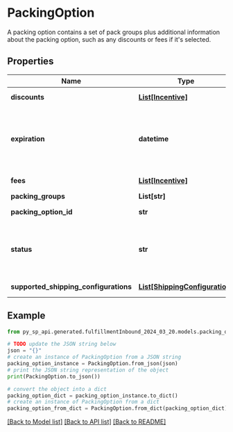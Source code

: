 # PackingOption

A packing option contains a set of pack groups plus additional information about the packing option, such as any discounts or fees if it's selected.

## Properties

Name | Type | Description | Notes
------------ | ------------- | ------------- | -------------
**discounts** | [**List[Incentive]**](Incentive.md) | Discount for the offered option. | 
**expiration** | **datetime** | The time at which this packing option is no longer valid. In [ISO 8601](https://developer-docs.amazon.com/sp-api/docs/iso-8601) datetime format with pattern &#x60;yyyy-MM-ddTHH:mm:ss.sssZ&#x60;. | [optional] 
**fees** | [**List[Incentive]**](Incentive.md) | Fee for the offered option. | 
**packing_groups** | **List[str]** | Packing group IDs. | 
**packing_option_id** | **str** | Identifier of a packing option. | 
**status** | **str** | The status of the packing option. Possible values: &#x60;OFFERED&#x60;, &#x60;ACCEPTED&#x60;, &#x60;EXPIRED&#x60;. | 
**supported_shipping_configurations** | [**List[ShippingConfiguration]**](ShippingConfiguration.md) | List of supported shipping modes. | 

## Example

```python
from py_sp_api.generated.fulfillmentInbound_2024_03_20.models.packing_option import PackingOption

# TODO update the JSON string below
json = "{}"
# create an instance of PackingOption from a JSON string
packing_option_instance = PackingOption.from_json(json)
# print the JSON string representation of the object
print(PackingOption.to_json())

# convert the object into a dict
packing_option_dict = packing_option_instance.to_dict()
# create an instance of PackingOption from a dict
packing_option_from_dict = PackingOption.from_dict(packing_option_dict)
```
[[Back to Model list]](../README.md#documentation-for-models) [[Back to API list]](../README.md#documentation-for-api-endpoints) [[Back to README]](../README.md)


